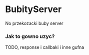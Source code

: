 # BubityServer
No przekozacki buby server

### Jak to gowno uzyc?
TODO, response i callbaki i inne gufna
